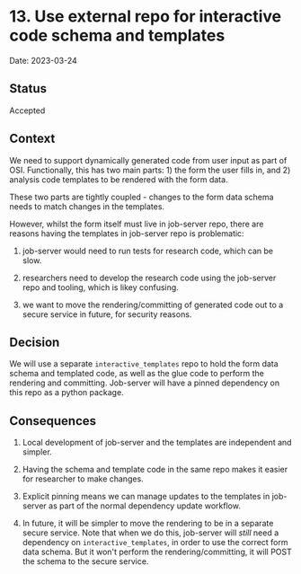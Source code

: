 # 13. Use external repo for interactive code schema and templates
Date: 2023-03-24

## Status
Accepted

## Context

We need to support dynamically generated code from user input as part of OSI.
Functionally, this has two main parts: 1) the form the user fills in, and 2) analysis
code templates to be rendered with the form data.

These two parts are tightly coupled - changes to the form data schema needs to
match changes in the templates.

However, whilst the form itself must live in job-server repo, there are reasons
having the templates in job-server repo is problematic:

1) job-server would need to run tests for research code, which can be slow.

2) researchers need to develop the research code using the job-server repo and
   tooling, which is likey confusing.

3) we want to move the rendering/committing of generated code out to a secure
   service in future, for security reasons.


## Decision

We will use a separate `interactive_templates` repo to hold the form data
schema and templated code, as well as the glue code to perform the rendering
and committing.  Job-server will have a pinned dependency on this repo as
a python package.


## Consequences

1. Local development of job-server and the templates are independent and
   simpler.

2. Having the schema and template code in the same repo makes it easier for
   researcher to make changes.

3. Explicit pinning means we can manage updates to the templates in job-server
   as part of the normal dependency update workflow.

4. In future, it will be simpler to move the rendering to be in a separate
   secure service. Note that when we do this, job-server will *still* need
   a dependency on `interactive_templates`, in order to use the correct form
   data schema.  But it won't perform the rendering/committing, it will POST
   the schema to the secure service.
